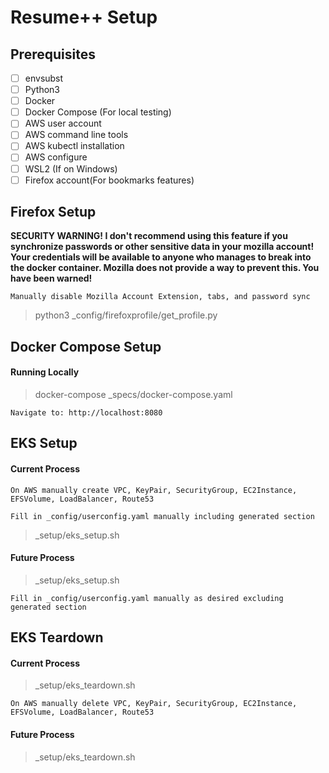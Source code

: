 # Resume++ Setup

## Prerequisites
- [ ] envsubst
- [ ] Python3
- [ ] Docker
- [ ] Docker Compose (For local testing)
- [ ] AWS user account
- [ ] AWS command line tools
- [ ] AWS kubectl installation
- [ ] AWS configure
- [ ] WSL2 (If on Windows)
- [ ] Firefox account(For bookmarks features)

## Firefox Setup

**SECURITY WARNING! I don't recommend using this feature if you synchronize passwords or other sensitive data in your mozilla account! Your credentials will be available to anyone who manages to break into the docker container. Mozilla does not provide a way to prevent this. You have been warned!**

    Manually disable Mozilla Account Extension, tabs, and password sync

> python3 _config/firefoxprofile/get_profile.py

## Docker Compose Setup

####	Running Locally
> docker-compose _specs/docker-compose.yaml

    Navigate to: http://localhost:8080

## EKS Setup

####	Current Process
    On AWS manually create VPC, KeyPair, SecurityGroup, EC2Instance, EFSVolume, LoadBalancer, Route53
            
    Fill in _config/userconfig.yaml manually including generated section
    
> _setup/eks_setup.sh

####	Future Process
> _setup/eks_setup.sh

    Fill in _config/userconfig.yaml manually as desired excluding generated section

## EKS Teardown

####	Current Process
> _setup/eks_teardown.sh

    On AWS manually delete VPC, KeyPair, SecurityGroup, EC2Instance, EFSVolume, LoadBalancer, Route53

####	Future Process
> _setup/eks_teardown.sh




